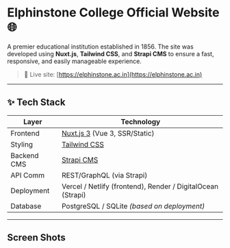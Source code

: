 # Elphinstone College Official Website 🌐

A premier educational institution established in 1856. The site was developed using **Nuxt.js**, **Tailwind CSS**, and **Strapi CMS** to ensure a fast, responsive, and easily manageable experience.

> 🔗 Live site: [https://elphinstone.ac.in](https://elphinstone.ac.in)

---

## ✨ Tech Stack

| Layer        | Technology          |
|--------------|---------------------|
| Frontend     | [Nuxt.js 3](https://nuxt.com/) (Vue 3, SSR/Static) |
| Styling      | [Tailwind CSS](https://tailwindcss.com/) |
| Backend CMS  | [Strapi CMS](https://strapi.io/) |
| API Comm     | REST/GraphQL (via Strapi) |
| Deployment   | Vercel / Netlify (frontend), Render / DigitalOcean (Strapi) |
| Database     | PostgreSQL / SQLite *(based on deployment)* |

---

## Screen Shots
